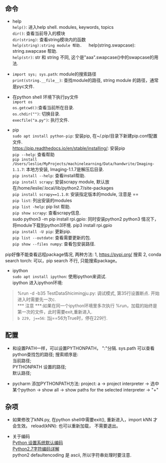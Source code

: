 ## 命令 ##
  * help  
  `help()`: 进入help shell.  modules, keywords, topics  
  `dir()`: 查看当前导入的模块  
  `dir(string)`: 查看string模块内的函数  
  `help(string):string module 帮助.  
  `help(string.swapcase): string.swapcase 帮助.  
  `help(str)`: str 和 string 不同, 这个是"aaa".swapcase()中的swapcase的用法.  

  * `import sys; sys.path`: module的搜索路径  
  `print(string.__file__)`: 查找module的路径, string module 的路径，通常是pyc文件.

  * 在python shell 环境下执行py文件  
  `import os`  
  `os.getcwd()`:查看当前所在目录.  
  `os.chdir("")`: 切换目录.  
  `execfile("a.py")`: 执行文件.  

  * pip  
  `sudo apt install python-pip`: 安装pip, 在~/.pip/目录下新建pip.conf配置文件.  
   https://pip.readthedocs.io/en/stable/installing/: 安装pip  
  `pip --help`: 查看帮助  
  `pip install /Users/leslie/MyProjects/machinelearning/Data/handwrite/Imaging-1.1.7`: 本地方安装, Imaging-1.1.7是解压后目录.  
  `pip install --help`: 查看install帮助.  
  `pip install scrapy`: 安装scrapy module, 默认放在/home/leslie/.local/lib/python2.7/site-packages  
  `pip install scrapy==1.1.0`: 安装指定版本的module, 注意是 ==  
  `pip list`: 列出安装的modules  
  `pip list -help`: pip list 帮助.  
  `pip show scrapy`: 查看scrapy信息.  
  sudo python3 -m pip install rpi.gpio:  同时安装python2 python3 情况下，将module下载到python3环境.
  pip3 install rpi.gpio  
  `pip install -U pip`: 更新pip.  
  `pip list --outdate`: 查看需要更新的包.  
  `pip show --files numpy`: 查看包安装路径.  
  
  pip好像不能查看远程package情况, 两种方法:
   1, https://pypi.org/  搜索
   2, conda search torch:  可以，pip search 不行, 只能搜索package。

  * ipython  
  `sudo apt install ipython`: 使用ipython来调试.  
  ipython 进入ipython环境:  
  > %run -d -b35 TestDataShicimingju.py: 调试模式, 第35行设置断点. 开始进入时需要先一次c.  
    *** 注意 ***:如果在同一个ipython环境里多次执行 %run，加载的始终是第一次的文件，此时需要exit,重新进入.   
  `b 229, j==56`: 当j==56为True时，停在229行.

## 配置 ##
  * 和设置PATH一样，可以设置PYTHONPATH， ":"分隔. sys.path 可以查看python查找包的路径; 搜索顺序是:  
     当前路径;  
     PYTHONPATH 设置的路径;  
     默认路径;  

  * pycharm 添加PYTHONPATH方法: project: a -> project interpreter -> 选中某个python -> show all -> show paths for the selected interpreter -> "+"  

## 杂项 ##
  * 如果修改了kNN.py,  在python shell中需要exit(), 重新进入，import kNN 才会生效。   reload(kNN): 也可以重新加载， 不需要退出。  

  * 关于编码  
  [Python 设置系统默认编码](http://blog.csdn.net/jlhx123456/article/details/47031461)  
  [Python2.7字符编码详解](https://www.cnblogs.com/clover-toeic/p/5291787.html)  
  python2 defaultencoding 是 ascii, 所以字符串处理时要注意.  
